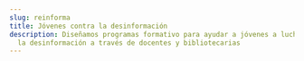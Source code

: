 ```yaml
---
slug: reinforma
title: Jóvenes contra la desinformación
description: Diseñamos programas formativo para ayudar a jóvenes a luchar contra
  la desinformación a través de docentes y bibliotecarias
---
```


